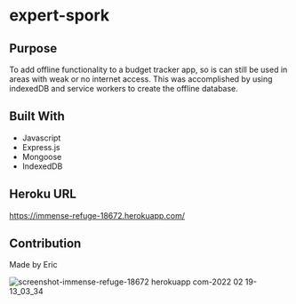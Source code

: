 # expert-spork

## Purpose
To add offline functionality to a budget tracker app, so is can still be used in areas with weak or no internet access. This was accomplished by using indexedDB and service workers to create the offline database.  

## Built With
* Javascript
* Express.js
* Mongoose
* IndexedDB


## Heroku URL
https://immense-refuge-18672.herokuapp.com/

## Contribution
Made by Eric

![screenshot-immense-refuge-18672 herokuapp com-2022 02 19-13_03_34](https://user-images.githubusercontent.com/16628477/154819038-f0b98b6f-a903-44ef-ba49-14716f4153b2.png)